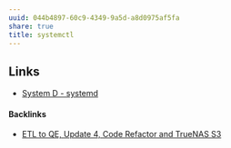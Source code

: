 ```yaml
---
uuid: 044b4897-60c9-4349-9a5d-a8d0975af5fa
share: true
title: systemctl
---
```

## Links

* [System D - systemd](/2bf93e44-adcb-4d5a-9d85-4d82015e6983)

#### Backlinks

* [ETL to QE, Update 4, Code Refactor and TrueNAS S3](/d59dbed7-08bd-462e-8f87-24a80c791f46)